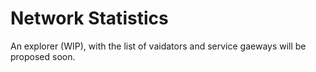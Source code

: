 # Network Statistics

An explorer (WIP), with the list of vaidators and service gaeways will be proposed soon.
